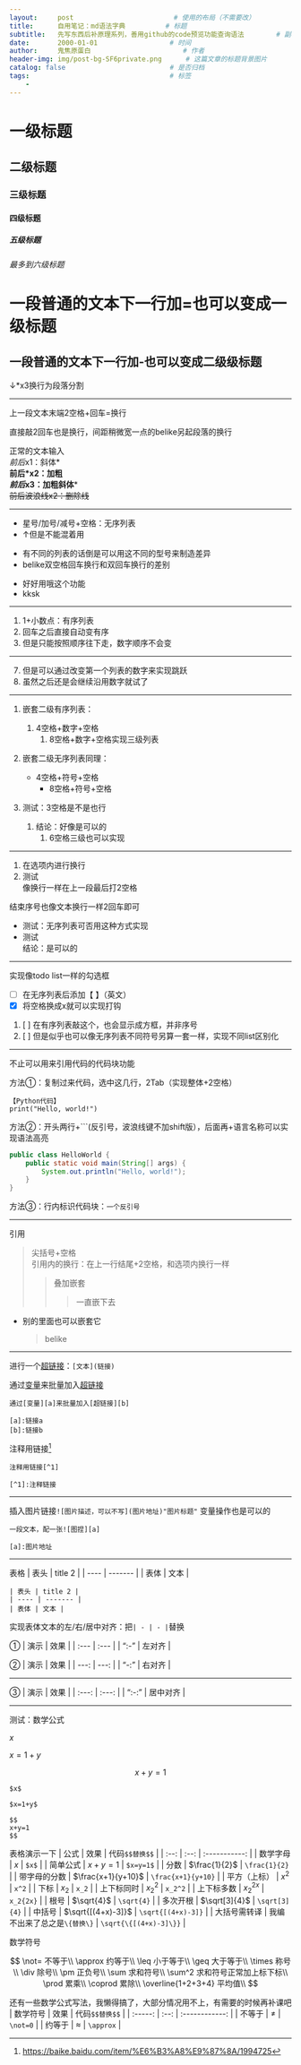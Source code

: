 ```yaml
---
layout:     post                         # 使用的布局（不需要改）
title:      自用笔记：md语法字典          # 标题 
subtitle:   先写东西后补原理系列，善用github的code预览功能查询语法        # 副标题
date:       2000-01-01 				    # 时间
author:     鬼焦原蛋白 					    # 作者
header-img: img/post-bg-SF6private.png 	    # 这篇文章的标题背景图片
catalog: false 						    # 是否归档
tags:								    # 标签
    - 
---
```


# 一级标题
## 二级标题
### 三级标题
#### 四级标题
##### 五级标题
###### 最多到六级标题
一段普通的文本下一行加=也可以变成一级标题
=

一段普通的文本下一行加-也可以变成二级级标题
-
↓*x3换行为段落分割
***
上一段文本末端2空格+回车=换行

直接敲2回车也是换行，间距稍微宽一点的belike另起段落的换行

正常的文本输入  
*前后*x1：斜体*  
**前后*x2：加粗**  
***前后*x3：加粗斜体***  
~~前后波浪线x2：删除线~~
***
* 星号/加号/减号+空格：无序列表
* ↑但是不能混着用
- 有不同的列表的话倒是可以用这不同的型号来制造差异
- belike双空格回车换行和双回车换行的差别
+ 好好用哦这个功能
+ kksk
***
1. 1+小数点：有序列表
2. 回车之后直接自动变有序
3. 但是只能按照顺序往下走，数字顺序不会变
***
7. 但是可以通过改变第一个列表的数字来实现跳跃
8. 虽然之后还是会继续沿用数字就试了
***
1. 嵌套二级有序列表：
    1. 4空格+数字+空格
        1. 8空格+数字+空格实现三级列表

1. 嵌套二级无序列表同理：
    - 4空格+符号+空格
        - 8空格+符号+空格

1. 测试：3空格是不是也行
   1. 结论：好像是可以的
      1. 6空格三级也可以实现
***
1. 在选项内进行换行
2. 测试  
像换行一样在上一段最后打2空格

结束序号也像文本换行一样2回车即可

- 测试：无序列表可否用这种方式实现
- 测试  
结论：是可以的
***
实现像todo list一样的勾选框
- [ ] 在无序列表后添加【 】（英文）
- [x] 将空格换成x就可以实现打钩
1.  [ ] 在有序列表敲这个，也会显示成方框，并非序号
2.  [ ] 但是似乎也可以像无序列表不同符号另算一套一样，实现不同list区别化
***
不止可以用来引用代码的代码块功能

方法①：复制过来代码，选中这几行，2Tab（实现整体+2空格）

    【Python代码】
    print("Hello, world!")

方法②：开头两行+```(反引号，波浪线键不加shift版），后面再+语言名称可以实现语法高亮
```java
public class HelloWorld {
    public static void main(String[] args) {
        System.out.println("Hello, world!");
    }
}
```
方法③：行内标识代码块：`一个反引号`
***
引用
> 尖括号+空格  
> 引用内的换行：在上一行结尾+2空格，和选项内换行一样
> > 叠加嵌套
> > > 一直嵌下去
- 别的里面也可以嵌套它
  > belike
***
进行一个[超链接](https://www.bilibili.com/video/BV1hq4y1s7VH)：`[文本](链接)`

通过[变量][a]来批量加入[超链接][b]

[a]:https://baike.baidu.com/item/%E5%8F%98%E9%87%8F/3956968
[b]:https://baike.baidu.com/item/%E8%B6%85%E6%96%87%E6%9C%AC/2832422
```
通过[变量][a]来批量加入[超链接][b]

[a]:链接a
[b]:链接b
```
注释用链接[^1]

[^1]:https://baike.baidu.com/item/%E6%B3%A8%E9%87%8A/1994725
```
注释用链接[^1]

[^1]:注释链接
```
***
插入图片链接`![图片描述，可以不写](图片地址)"图片标题"`
变量操作也是可以的
```
一段文本，配一张![图捏][a]

[a]:图片地址
```
***
表格
| 表头 | title 2 |
| ---- | ------- |
| 表体 | 文本 |
```
| 表头 | title 2 |
| ---- | ------- |
| 表体 | 文本 |
```
实现表体文本的左/右/居中对齐：把`| - | - |`替换

①
| 演示 | 效果 |
| :--- | :--- | 
| “:-” | 左对齐 |

②
| 演示 | 效果 |
| ---: | ---: |
| “-:” | 右对齐 |
***

③
| 演示 | 效果 |
| :---: | :---: |
| “:-:” | 居中对齐 |

***
测试：数学公式

$x$

$x=1+y$

$$
x+y=1
$$

```
$x$

$x=1+y$

$$
x+y=1
$$
```

表格演示一下
| 公式 | 效果 | 代码`$$替换$$` |
| :--: | :--: | :-----------: |
| 数学字母 | $x$ | `$x$` |
| 简单公式 | $x+y=1$ | `$x=y=1$` |
| 分数 | $\frac{1}{2}$ | `\frac{1}{2}` |
| 带字母的分数 | $\frac{x+1}{y+10}$ | `\frac{x+1}{y+10}` |
| 平方（上标） | $x^2$ | `x^2` |
| 下标 | $x_2$ | `x_2` |
| 上下标同时 | $x_2^2$ | `x_2^2` |
| 上下标多数 | $x_2^{2x}$ | `x_2{2x}` |
| 根号 | $\sqrt{4}$ | `\sqrt{4}` |
| 多次开根 | $\sqrt[3]{4}$ | `\sqrt[3]{4}` |
| 中括号 | $\sqrt{[(4+x)-3]}$ | `\sqrt{[(4+x)-3]}` |
| 大括号需转译 | 我编不出来了总之是`\{替换\}` | `\sqrt{\{[(4+x)-3]\}}` |

数学符号

$$
\not= 不等于\\
\approx 约等于\\
\leq 小于等于\\
\geq 大于等于\\
\times 称号\\
\div 除号\\
\pm 正负号\\
\sum 求和符号\\
\sum^2 求和符号正常加上标下标\\
\prod 累乘\\
\coprod 累除\\
\overline{1+2+3+4} 平均值\\
$$

还有一些数学公式写法，我懒得搞了，大部分情况用不上，有需要的时候再补课吧
| 数学符号 | 效果 | 代码`$$替换$$` |
| :-----: | :--: | :------------: |
| 不等于 | $\not=$ | `\not=0` |
| 约等于 | $\approx$ | `\approx` |
